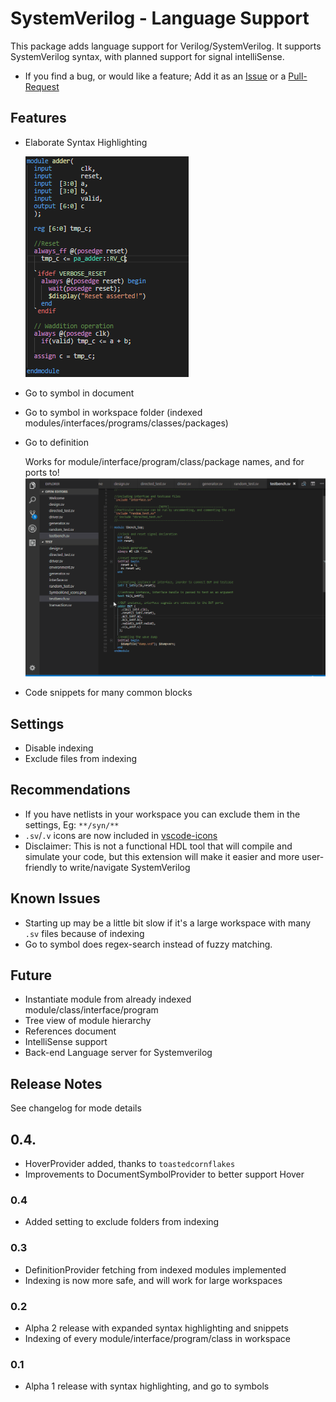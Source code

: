 # SystemVerilog - Language Support

This package adds language support for Verilog/SystemVerilog. It supports SystemVerilog syntax, with planned support for signal intelliSense.

- If you find a bug, or would like a feature; Add it as an [Issue](https://github.com/eirikpre/VSCode-SystemVerilog/issues) or a [Pull-Request](https://github.com/eirikpre/VSCode-SystemVerilog/pulls)

## Features
- Elaborate Syntax Highlighting

    ![syntax_example](docs/syntax_example_adder.PNG)
- Go to symbol in document
- Go to symbol in workspace folder (indexed modules/interfaces/programs/classes/packages)
- Go to definition

    Works for module/interface/program/class/package names, and for ports to!
    ![goToDef_example](docs/goToDef_demo.gif)

- Code snippets for many common blocks

## Settings
- Disable indexing
- Exclude files from indexing

## Recommendations
- If you have netlists in your workspace you can exclude them in the settings, Eg: `**/syn/**`
- `.sv`/`.v` icons are now included in [vscode-icons](https://marketplace.visualstudio.com/items?itemName=robertohuertasm.vscode-icons)
- Disclaimer: This is not a functional HDL tool that will compile and simulate your code, but this extension will make it easier and more user-friendly to write/navigate SystemVerilog

## Known Issues
- Starting up may be a little bit slow if it's a large workspace with many `.sv` files because of indexing
- Go to symbol does regex-search instead of fuzzy matching.

## Future
- Instantiate module from already indexed module/class/interface/program
- Tree view of module hierarchy
- References document
- IntelliSense support
- Back-end Language server for Systemverilog

## Release Notes
See changelog for mode details
## 0.4.
- HoverProvider added, thanks to `toastedcornflakes`
- Improvements to DocumentSymbolProvider to better support Hover
### 0.4
- Added setting to exclude folders from indexing
### 0.3
- DefinitionProvider fetching from indexed modules implemented
- Indexing is now more safe, and will work for large workspaces
### 0.2
- Alpha 2 release with expanded syntax highlighting and snippets
- Indexing of every module/interface/program/class in workspace
### 0.1
- Alpha 1 release with syntax highlighting, and go to symbols

